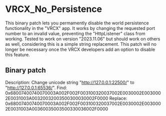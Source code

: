 # VRCX_No_Persistence
This binary patch lets you permamently disable the world persistence functionality in the "VRCX" app.
It works by changing the requested port number to an invalid value, preventing the "HttpListener" class from working.
Tested to work on version "2023.11.06" but should work on others as well, considering this is a simple string replacement.
This patch will no longer be necessary once the VRCX developers add an option to disable this feature.

## Binary patch
Description: Change unicode string "http://127.0.0.1:22500/" to "http://127.0.0.1:65536/".
Find:		0x68007400740070003A002F002F003100320037002E0030002E0030002E0031003A00320032003500300030002F0000
Replace:	0x68007400740070003A002F002F003100320037002E0030002E0030002E0031003A00360035003500330036002F0000
